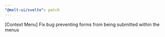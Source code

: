 ```yaml
---
"@melt-ui/svelte": patch
---
```


[Context Menu] Fix bug preventing forms from being submitted within the menus
